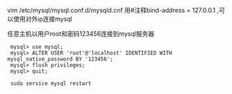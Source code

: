 vim /etc/mysql/mysql.conf.d/mysqld.cnf 
用#注释bind-address = 127.0.0.1 ,可以使用对外ip连接mysql

任意主机以用户root和密码123456连接到mysql服务器
```
 mysql> use mysql;
 mysql> ALTER USER 'root'@'localhost' IDENTIFIED WITH mysql_native_password BY '123456';
 mysql> flush privileges;
 mysql> quit;
 
 sudo service mysql restart
```
